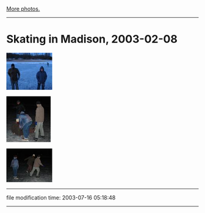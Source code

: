[More photos.](/p/photos/)

* * *

Skating in Madison, 2003-02-08
==============================

[![](/photos/thumb/2003-02-08-skating1.jpg)](/photos/2003-02-08-skating1.jpg)

[![](/photos/thumb/2003-02-08-skating2.jpg)](/photos/2003-02-08-skating2.jpg)

[![](/photos/thumb/2003-02-08-skating3.jpg)](/photos/2003-02-08-skating3.jpg)

* * *

file modification time: 2003-07-16 05:18:48

* * *
